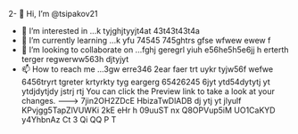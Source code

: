 2- 👋 Hi, I’m @tsipakov21
- 👀 I’m interested in ...k tyjghjtyyjt4at 43t43t43t4a
- 🌱 I’m currently learning ...k yfu 74545 745ghtrs gfse wfwew ewew f
- 💞️ I’m looking to collaborate on ...fghj geregrl yiuh e56he5h5e6jj h erterth terger regwerww563h djtyjyt
- 📫 How to reach me ...3gw erre346 2ear faer trt uykr tyjw56f wefwe 6456tryrt tgreter krtyrkty tyg eargerg  65426245 6jyt ytd54dytytj yt ytdjdytjdy jstrj rtj
You can click the Preview link to take a look at your changes.
--->
7jin2OH2ZDcE
HbizaTwDlADB
dj ytj yt jlyulf
KPvjgg5TapZlVUWKi
2kE eHr h
09uuST nx  Q8OPVup5iM UO1CaKYD
y4YhbnAz Ct 3
Qi QQ P  T
